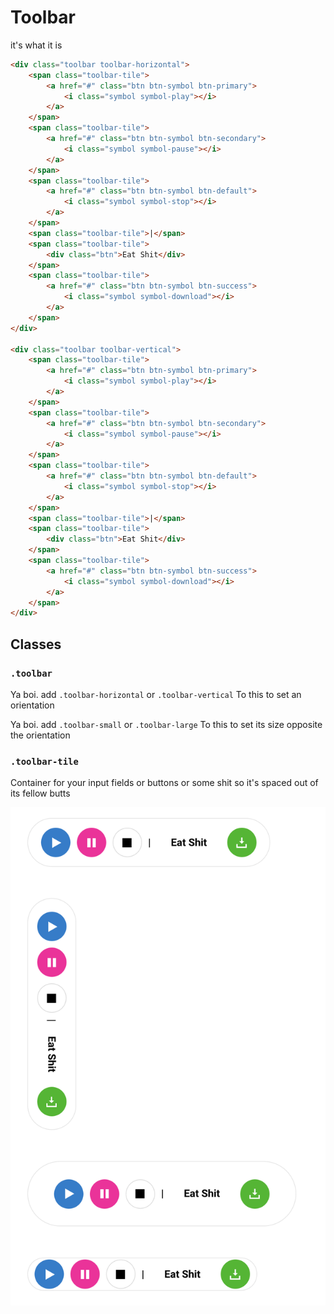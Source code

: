 # Toolbar

it's what it is

```html
<div class="toolbar toolbar-horizontal">
	<span class="toolbar-tile">
		<a href="#" class="btn btn-symbol btn-primary">
			<i class="symbol symbol-play"></i>
		</a>
	</span>
	<span class="toolbar-tile">
		<a href="#" class="btn btn-symbol btn-secondary">
			<i class="symbol symbol-pause"></i>
		</a>
	</span>
	<span class="toolbar-tile">
		<a href="#" class="btn btn-symbol btn-default">
			<i class="symbol symbol-stop"></i>
		</a>
	</span>
	<span class="toolbar-tile">|</span>
	<span class="toolbar-tile">
		<div class="btn">Eat Shit</div>
	</span>
	<span class="toolbar-tile">
		<a href="#" class="btn btn-symbol btn-success">
			<i class="symbol symbol-download"></i>
		</a>
	</span>
</div>

<div class="toolbar toolbar-vertical">
	<span class="toolbar-tile">
		<a href="#" class="btn btn-symbol btn-primary">
			<i class="symbol symbol-play"></i>
		</a>
	</span>
	<span class="toolbar-tile">
		<a href="#" class="btn btn-symbol btn-secondary">
			<i class="symbol symbol-pause"></i>
		</a>
	</span>
	<span class="toolbar-tile">
		<a href="#" class="btn btn-symbol btn-default">
			<i class="symbol symbol-stop"></i>
		</a>
	</span>
	<span class="toolbar-tile">|</span>
	<span class="toolbar-tile">
		<div class="btn">Eat Shit</div>
	</span>
	<span class="toolbar-tile">
		<a href="#" class="btn btn-symbol btn-success">
			<i class="symbol symbol-download"></i>
		</a>
	</span>
</div>
```


## Classes

### **`.toolbar`**

Ya boi. add `.toolbar-horizontal` or  `.toolbar-vertical` To this to set an orientation

Ya boi. add `.toolbar-small` or  `.toolbar-large` To this to set its size opposite the orientation

### **`.toolbar-tile`**

Container for your input fields or buttons or some shit so it's spaced out of its fellow butts


![Calendar](../../images/toolbar.png)